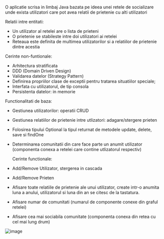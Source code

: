 O aplicatie scrisa in limbaj Java bazata pe ideea unei retele de socializare unde exista utilizatori care pot avea relatii de prietenie cu alti utilizatori

Relatii intre entitati:
- Un utilizator al retelei are o lista de prieteni
- O prietenie se stabileste intre doi utilizatori ai retelei
- Reteaua este definita de multimea utilizatorilor si a relatiilor de prietenie dintre acestia

Cerinte non-funtionale:
- Arhitectura stratificata 
- DDD (Domain Driven Design) 
- Validarea datelor (Strategy Pattern) 
- Definirea propriilor clase de exceptii pentru tratarea situatiilor speciale; 
- Interfata cu utilizatorul, de tip consola
- Persistenta datelor: in memorie 


Functionalitati de baza:
- Gestiunea utilizatorilor: operatii CRUD
- Gestiunea relatiilor de prietenie intre utlizatori: adagare/stergere prieten
- Folosirea tipului Optional la tipul returnat de metodele update, delete, save si findOne
- Determinarea comunitatii din care face parte un anumit utilizator (componenta conexa a retelei care contine utlizatorul respectiv)


  Cerinte functionale:
- Add/Remove Utilizator, stergerea in cascada
- Add/Remove Prieten
- Afisare toate relatiile de prietenie ale unui utilizator, create intr-o anumita luna a anului, utilizatorul si luna din an se citesc de la tastatura.
- Afisare numar de comunitati (numarul de componente conexe din graful retelei)
- Afisare cea mai sociabila comunitate (componenta conexa din retea cu cel mai lung drum)


![image](https://github.com/cristianamihu/UBB_Computer-Science/assets/128689630/39579d2a-b6d8-4dfb-977b-c455e437558c)
